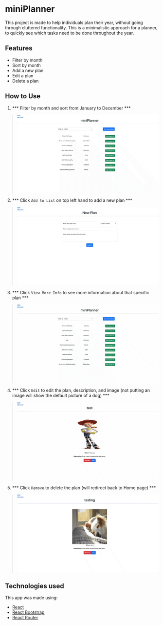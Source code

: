 # miniPlanner

This project is made to help individuals plan their year, without going through cluttered functionality. This is a minimalistic approach for a planner, to quickly see which tasks need to be done throughout the year.

## Features

- Filter by month
- Sort by month
- Add a new plan
- Edit a plan
- Delete a plan

## How to Use

1. *** Filter by month and sort from January to December ***
> ![image](./src/images/step-1.gif)

2. *** Click `Add to List` on top left hand to add a new plan ***
> ![image](./src/images/step-2.gif)

3. *** Click `View More Info` to see more information about that specific plan ***
> ![image](./src/images/step-3.gif)

4. *** Click `Edit` to edit the plan, description, and image (not putting an image will show the default picture of a dog) ***
> ![image](./src/images/step-4.gif)

5. *** Click `Remove` to delete the plan (will redirect back to Home page) ***
> ![image](./src/images/step-5.gif)

## Technologies used

This app was made using:
- [React](https://reactjs.org/) 
- [React Bootstrap](https://react-bootstrap.github.io/)
- [React Router](https://reactrouter.com/)